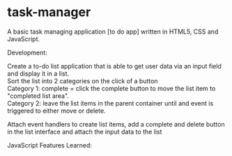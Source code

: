 # task-manager

A basic task managing application [to do app] written in HTML5, CSS and JavaScript.

Development:<br>

Create a to-do list application that is able to get user data via an input field and display it in a list.<br>
Sort the list into 2 categories on the click of a button<br>
Category 1: complete = click the complete button to move the list item to "completed list area".<br>
Category 2: leave the list items in the parent container until and event is triggered to either move or delete.<br>

Attach event handlers to create list items, add a complete and delete button in the list interface and attach the input data to the list

JavaScript Features Learned:
